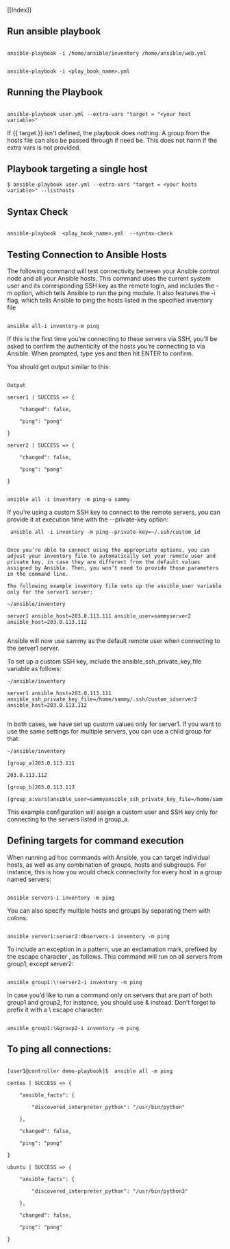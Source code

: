 [[Index]] 

## Run ansible playbook

  

~~~~

ansible-playbook -i /home/ansible/inventory /home/ansible/web.yml  

~~~~

~~~~

ansible-playbook -i <play_book_name>.yml    

~~~~

  

## Running the Playbook

~~~~

ansible-playbook user.yml --extra-vars "target = "<your host variable>"

~~~~

If {{ target }} isn't defined, the playbook does nothing. A group from the hosts file can also be passed through if need be. This does not harm if the extra vars is not provided.

  

## Playbook targeting a single host

  
~~~~
$ ansible-playbook user.yml --extra-vars "target = <your hosts variable>" --listhosts  
~~~~
  

  

## Syntax Check

~~~~

ansible-playbook  <play_book_name>.yml  --syntax-check

~~~~

## Testing Connection to Ansible Hosts

The following command will test connectivity between your Ansible control node and all your Ansible hosts. This command uses the current system user and its corresponding SSH key as the remote login, and includes the -m option, which tells Ansible to run the ping module. It also features the -i flag, which tells Ansible to ping the hosts listed in the specified inventory file

~~~~  

ansible all-i inventory-m ping

~~~~

If this is the first time you’re connecting to these servers via SSH, you’ll be asked to confirm the authenticity of the hosts you’re connecting to via Ansible. When prompted, type yes and then hit ENTER to confirm.

You should get output similar to this:

~~~~

Output

server1 | SUCCESS => {

    "changed": false,

    "ping": "pong"

}

server2 | SUCCESS => {

    "changed": false,

    "ping": "pong"

}


~~~~

```
ansible all -i inventory -m ping-u sammy
```


If you’re using a custom SSH key to connect to the remote servers, you can provide it at execution time with the --private-key option:

~~~~
 ansible all -i inventory -m ping--private-key=~/.ssh/custom_id
~~~~


~~~~

Once you’re able to connect using the appropriate options, you can adjust your inventory file to automatically set your remote user and private key, in case they are different from the default values assigned by Ansible. Then, you won’t need to provide those parameters in the command line.

The following example inventory file sets up the ansible_user variable only for the server1 server:

~/ansible/inventory

server1 ansible_host=203.0.113.111 ansible_user=sammyserver2 ansible_host=203.0.113.112


~~~~

Ansible will now use sammy as the default remote user when connecting to the server1 server.

To set up a custom SSH key, include the ansible_ssh_private_key_file variable as follows:



~~~~
~/ansible/inventory
  
server1 ansible_host=203.0.113.111 ansible_ssh_private_key_file=/home/sammy/.ssh/custom_idserver2 ansible_host=203.0.113.112


~~~~


In both cases, we have set up custom values only for server1. If you want to use the same settings for multiple servers, you can use a child group for that:

~~~~
~/ansible/inventory
  
[group_a]203.0.113.111

203.0.113.112

[group_b]203.0.113.113

[group_a:vars]ansible_user=sammyansible_ssh_private_key_file=/home/sammy/.ssh/custom_id
~~~~


This example configuration will assign a custom user and SSH key only for connecting to the servers listed in group_a.



## Defining targets for command execution  

  

When running ad hoc commands with Ansible, you can target individual hosts, as well as any combination of groups, hosts and subgroups. For instance, this is how you would check connectivity for every host in a group named servers:

  

~~~~~

ansible servers-i inventory -m ping

~~~~~

  

You can also specify multiple hosts and groups by separating them with colons:

~~~~~

ansible server1:server2:dbservers-i inventory -m ping

~~~~~

  

To include an exception in a pattern, use an exclamation mark, prefixed by the escape character \, as follows. This command will run on all servers from group1, except server2:

~~~~~

ansible group1:\!server2-i inventory -m ping

~~~~~

  

In case you’d like to run a command only on servers that are part of both group1 and group2, for instance, you should use & instead. Don’t forget to prefix it with a \ escape character:

~~~~~

ansible group1:\&group2-i inventory -m ping

~~~~~

## To ping all connections:

~~~~~  

[user1@controller demo-playbook]$  ansible all -m ping

centos | SUCCESS => {

    "ansible_facts": {

        "discovered_interpreter_python": "/usr/bin/python"

    },

    "changed": false,

    "ping": "pong"

}

ubuntu | SUCCESS => {

    "ansible_facts": {

        "discovered_interpreter_python": "/usr/bin/python3"

    },

    "changed": false,

    "ping": "pong"

}

~~~~~
